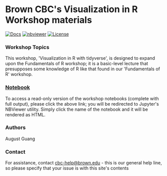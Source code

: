 # Brown CBC's Visualization in R Workshop materials

[![Docs](https://img.shields.io/badge/docs-stable-blue.svg?style=flat-square)](https://compbiocore.github.io/tidyverse-workshop)
[![nbviewer](https://img.shields.io/badge/jupyter_notebooks-nbviewer-purple.svg?style=flat-square)](http://nbviewer.jupyter.org/github/compbiocore/tidyverse-workshop/tree/master/notebooks)
[![License](https://img.shields.io/aur/license/yaourt.svg)](https://raw.githubusercontent.com/compbiocore/tidyverse-workshop/master/LICENSE)

### Workshop Topics

This workshop, 'Visualization in R with tidyverse', is designed to expand upon the Fundamentals of R workshop; it is a basic-level lecture that presupposes some knowledge of R like that found in our 'Fundamentals of R' workshop.

### **[Notebook](http://nbviewer.jupyter.org/github/compbiocore/tidyverse-workshop/tree/master//notebooks)**

To access a read-only version of the workshop notebooks (complete with full output), please click the above link; you will be redirected to Jupyter's NBViewer utility.  Simply click the name of the notebook and it will be rendered as HTML.

### Authors

August Guang

### Contact

For assistance, contact cbc-help@brown.edu - this is our general help line, so please specify that your issue is with this site's contents